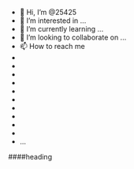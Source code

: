 - 👋 Hi, I’m @25425
- 👀 I’m interested in ...
- 🌱 I’m currently learning ...
- 💞️ I’m looking to collaborate on ...
- 📫 How to reach me
-
-
-
-
-
-
-
-
-
-
-    ...

<!---
25425/25425 is a ✨ special ✨ repository because its `README.md` (this file) appears on your GitHub profile.
You can click the Preview link to take a look at your changes.
--->####heading

